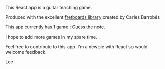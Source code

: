 This React app is a guitar teaching game.

Produced with the excellent [fretboards library](https://github.com/txels/fretboards) created by Carles Barrobés

This app currently has 1 game : Guess the note.

I hope to add more games in my spare time.  

Feel free to contribute to this app.  I'm a newbie with React so would welcome feedback.

Lee

